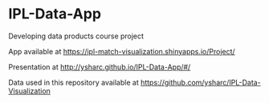 # IPL-Data-App
Developing data products course project

App available at https://ipl-match-visualization.shinyapps.io/Project/

Presentation at http://ysharc.github.io/IPL-Data-App/#/

Data used in this repository available at https://github.com/ysharc/IPL-Data-Visualization
